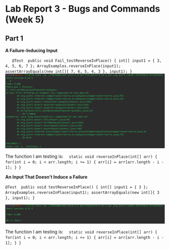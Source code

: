 # Lab Report 3 - Bugs and Commands (Week 5)
## Part 1 

**A Failure-Inducing Input**

`	
@Test 
	public void Fail_testReverseInPlace() {
    int[] input1 = { 3, 4, 5, 6, 7 };
    ArrayExamples.reverseInPlace(input1);
    assertArrayEquals(new int[]{ 7, 6, 5, 4, 3 }, input1);
	}
 `
![Image](failure-inducing_input.png)

The function I am testing is:
`  
static void reverseInPlace(int[] arr) {
    for(int i = 0; i < arr.length; i += 1) {
      arr[i] = arr[arr.length - i - 1];
    }
  }
`

 **An Input That Doesn’t Induce a Failure**

 `
 @Test 
	public void testReverseInPlace() {
    int[] input1 = { 3 };
    ArrayExamples.reverseInPlace(input1);
    assertArrayEquals(new int[]{ 3 }, input1);
	}
 `

![Image](success_input.png)

The function I am testing is:
`  
static void reverseInPlace(int[] arr) {
    for(int i = 0; i < arr.length; i += 1) {
      arr[i] = arr[arr.length - i - 1];
    }
  }
`
